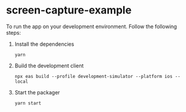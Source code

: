 # screen-capture-example

To run the app on your development environment. Follow the following steps:

1. Install the dependencies

   ```
   yarn
   ```

3. Build the development client

   ```
   npx eas build --profile development-simulator --platform ios --local
   ```
   
4. Start the packager

   ```
   yarn start
   ```
